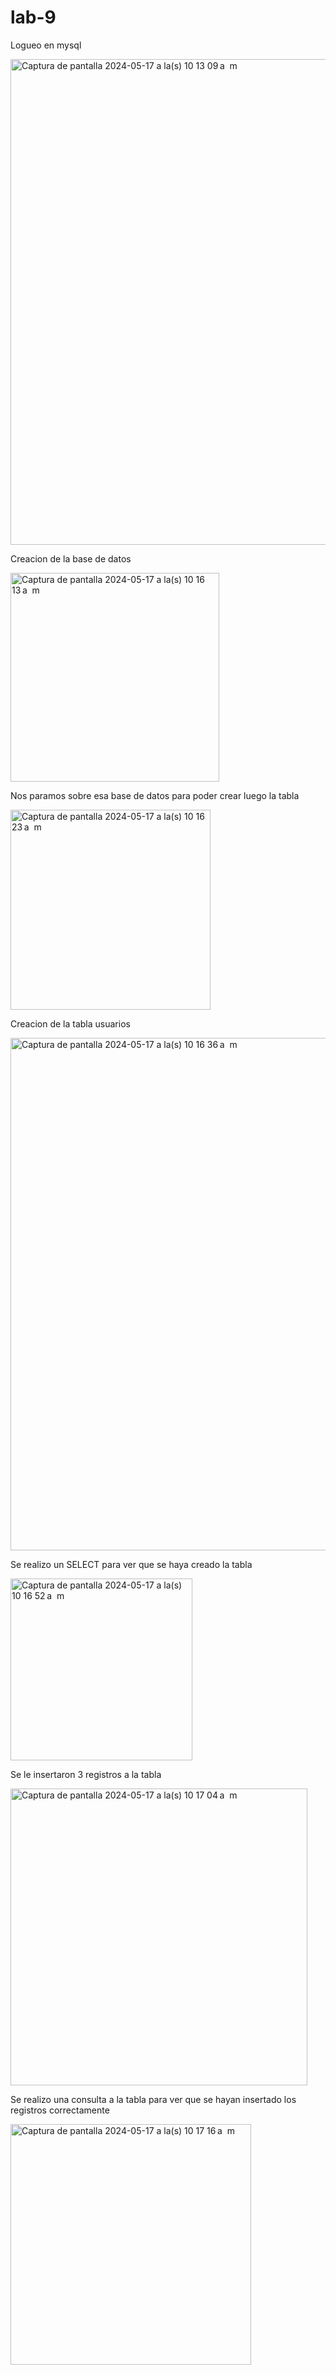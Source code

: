 # lab-9

Logueo en mysql

<img width="777" alt="Captura de pantalla 2024-05-17 a la(s) 10 13 09 a  m" src="https://github.com/micaaprocofio/lab-9/assets/163476050/4b03b8c0-158a-4d6d-aab8-e15f2123699c">

Creacion de la base de datos

<img width="334" alt="Captura de pantalla 2024-05-17 a la(s) 10 16 13 a  m" src="https://github.com/micaaprocofio/lab-9/assets/163476050/fd0c752a-21a9-4861-ba31-013c63d9147c">

Nos paramos sobre esa base de datos para poder crear luego la tabla

<img width="320" alt="Captura de pantalla 2024-05-17 a la(s) 10 16 23 a  m" src="https://github.com/micaaprocofio/lab-9/assets/163476050/99b4cc79-79cc-469a-982a-c01c72af0042">

Creacion de la tabla usuarios

<img width="820" alt="Captura de pantalla 2024-05-17 a la(s) 10 16 36 a  m" src="https://github.com/micaaprocofio/lab-9/assets/163476050/b73273e0-e3ad-46fc-b83d-d99fb16bf7ee">

Se realizo un SELECT para ver que se haya creado la tabla

<img width="291" alt="Captura de pantalla 2024-05-17 a la(s) 10 16 52 a  m" src="https://github.com/micaaprocofio/lab-9/assets/163476050/cae3dad6-78d0-4bd4-a556-e8fb72587ec4">

Se le insertaron 3 registros a la tabla

<img width="475" alt="Captura de pantalla 2024-05-17 a la(s) 10 17 04 a  m" src="https://github.com/micaaprocofio/lab-9/assets/163476050/53750f6f-43db-4592-b9c0-f13b8d193b91">

Se realizo una consulta a la tabla para ver que se hayan insertado los registros correctamente

<img width="385" alt="Captura de pantalla 2024-05-17 a la(s) 10 17 16 a  m" src="https://github.com/micaaprocofio/lab-9/assets/163476050/5d86e544-d6d9-47dc-9874-ae48ce109f82">
